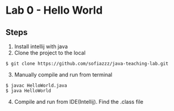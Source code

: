 # Lab 0 - Hello World

## Steps
1. Install intellij with java
2. Clone the project to the local
```
$ git clone https://github.com/sofiazzz/java-teaching-lab.git
```
3. Manually compile and run from terminal

```
$ javac HelloWorld.java
$ java HelloWorld
```
4. Compile and run from IDE(Intellij). Find the .class file
